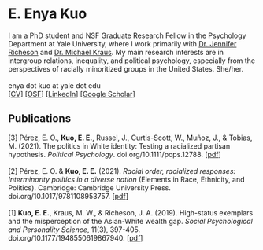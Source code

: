 <h1>E. Enya Kuo</h1>
I am a PhD student and NSF Graduate Research Fellow in the Psychology Department at Yale University, where I work primarily with <a href="https://spcl.yale.edu/">Dr. Jennifer Richeson</a> and <a href="https://www.csinequality.com/">Dr. Michael Kraus</a>. My main research interests are in intergroup relations, inequality, and political psychology, especially from the perspectives of racially minoritized groups in the United States. She/her.
<br>
<br>
enya dot kuo at yale dot edu
<br>
[<a href="https://app.box.com/s/bbfd9v8tq9edwsv5imysmn9i9nw4yu8d">CV</a>] 
[<a href="https://osf.io/zc96s/">OSF</a>]
[<a href="https://www.linkedin.com/in/enyakuo/">LinkedIn</a>]
[<a href="https://scholar.google.com/citations?user=whztlp8AAAAJ&hl=en&oi=ao">Google Scholar</a>] 
<h2>Publications</h2>
[3] Pérez, E. O., <b>Kuo, E. E.</b>, Russel, J., Curtis-Scott, W., Muñoz, J., & Tobias, M. (2021). The politics in White identity: Testing a racialized partisan hypothesis. <i>Political Psychology</i>. doi.org/10.1111/pops.12788. [<a href="https://drive.google.com/file/d/1B9tHAqCG_G794lEvXJu8l-3GULnq-P4L/view?usp=sharing">pdf</a>] 
<br>
<br>
[2] Pérez, E. O. & <b>Kuo, E. E.</b> (2021). <i>Racial order, racialized responses: Interminority politics in a diverse nation</i> (Elements in Race, Ethnicity, and Politics). Cambridge: Cambridge University Press. doi.org/10.1017/9781108953757. [<a href="https://drive.google.com/file/d/1JHZiYCvgFzYPNPgyvVR2t0n2vPVkuYY0/view?usp=sharing">pdf</a>] 
<br>
<br>
[1] <b>Kuo, E. E.</b>, Kraus, M. W., & Richeson, J. A. (2019). High-status exemplars and the misperception of the Asian-White wealth gap. <i>Social Psychological and Personality Science</i>, 11(3), 397-405. doi.org/10.1177/1948550619867940. [<a href="https://drive.google.com/file/d/17tiCSImBI1bhkwUUddsVKgEMeY1ZoC5C/view?usp=sharing">pdf</a>]
